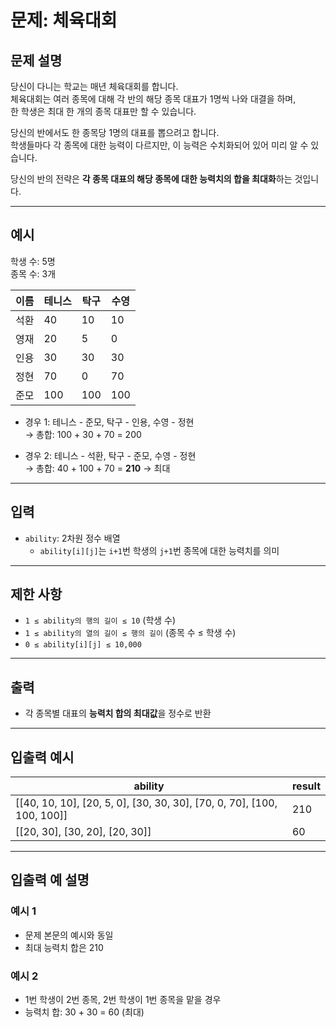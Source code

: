 # 문제: 체육대회

## 문제 설명

당신이 다니는 학교는 매년 체육대회를 합니다.  
체육대회는 여러 종목에 대해 각 반의 해당 종목 대표가 1명씩 나와 대결을 하며,  
한 학생은 최대 한 개의 종목 대표만 할 수 있습니다.

당신의 반에서도 한 종목당 1명의 대표를 뽑으려고 합니다.  
학생들마다 각 종목에 대한 능력이 다르지만, 이 능력은 수치화되어 있어 미리 알 수 있습니다.

당신의 반의 전략은 **각 종목 대표의 해당 종목에 대한 능력치의 합을 최대화**하는 것입니다.

---

## 예시

학생 수: 5명  
종목 수: 3개

| 이름 | 테니스 | 탁구 | 수영 |
|------|--------|------|------|
| 석환 | 40     | 10   | 10   |
| 영재 | 20     | 5    | 0    |
| 인용 | 30     | 30   | 30   |
| 정현 | 70     | 0    | 70   |
| 준모 | 100    | 100  | 100  |

- 경우 1: 테니스 - 준모, 탁구 - 인용, 수영 - 정현  
  → 총합: 100 + 30 + 70 = 200

- 경우 2: 테니스 - 석환, 탁구 - 준모, 수영 - 정현  
  → 총합: 40 + 100 + 70 = **210** → 최대

---

## 입력

- `ability`: 2차원 정수 배열  
  - `ability[i][j]`는 `i+1`번 학생의 `j+1`번 종목에 대한 능력치를 의미

---

## 제한 사항

- `1 ≤ ability의 행의 길이 ≤ 10` (학생 수)
- `1 ≤ ability의 열의 길이 ≤ 행의 길이` (종목 수 ≤ 학생 수)
- `0 ≤ ability[i][j] ≤ 10,000`

---

## 출력

- 각 종목별 대표의 **능력치 합의 최대값**을 정수로 반환

---

## 입출력 예시

| ability | result |
|---------|--------|
| [[40, 10, 10], [20, 5, 0], [30, 30, 30], [70, 0, 70], [100, 100, 100]] | 210 |
| [[20, 30], [30, 20], [20, 30]] | 60 |

---

## 입출력 예 설명

### 예시 1

- 문제 본문의 예시와 동일
- 최대 능력치 합은 210

### 예시 2

- 1번 학생이 2번 종목, 2번 학생이 1번 종목을 맡을 경우
- 능력치 합: 30 + 30 = 60 (최대)
